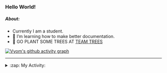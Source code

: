 ### Hello World!

##### About:
- Currently I am a student.
- 🌱 I’m learning how to make better documentation.
- 🌱 GO PLANT SOME TREES AT [TEAM TREES](https://teamtrees.org/)

[![Vyom's github activity graph](https://activity-graph.herokuapp.com/graph?username=Vyvy-vi)](https://github.com/ashutosh00710/github-readme-activity-graph)

---
<details>
  <summary>:zap: My Activity:</summary>
  
<!--START_SECTION:waka-->
![Code Time](http://img.shields.io/badge/Code%20Time-920%20hrs%2042%20mins-blue)

**I'm a Night 🦉** 

```text
🌞 Morning    96 commits     ███░░░░░░░░░░░░░░░░░░░░░░   12.2% 
🌆 Daytime    205 commits    ██████░░░░░░░░░░░░░░░░░░░   26.05% 
🌃 Evening    268 commits    ████████░░░░░░░░░░░░░░░░░   34.05% 
🌙 Night      218 commits    ███████░░░░░░░░░░░░░░░░░░   27.7%

```
📅 **I'm Most Productive on Sunday** 

```text
Monday       114 commits    ███░░░░░░░░░░░░░░░░░░░░░░   14.49% 
Tuesday      125 commits    ████░░░░░░░░░░░░░░░░░░░░░   15.88% 
Wednesday    105 commits    ███░░░░░░░░░░░░░░░░░░░░░░   13.34% 
Thursday     117 commits    ███░░░░░░░░░░░░░░░░░░░░░░   14.87% 
Friday       108 commits    ███░░░░░░░░░░░░░░░░░░░░░░   13.72% 
Saturday     75 commits     ██░░░░░░░░░░░░░░░░░░░░░░░   9.53% 
Sunday       143 commits    ████░░░░░░░░░░░░░░░░░░░░░   18.17%

```


📊 **This Week I Spent My Time On** 

```text
🔥 Editors: 
VS Code                  15 hrs 6 mins       █████████████████████████   100.0%

🐱‍💻 Projects: 
discord-bot              8 hrs 22 mins       ██████████████░░░░░░░░░░░   55.51% 
CSF                      3 hrs 25 mins       █████░░░░░░░░░░░░░░░░░░░░   22.68% 
github-readme-youtube-car3 hrs 17 mins       █████░░░░░░░░░░░░░░░░░░░░   21.77% 
praise                   0 secs              ░░░░░░░░░░░░░░░░░░░░░░░░░   0.02% 
homebrew                 0 secs              ░░░░░░░░░░░░░░░░░░░░░░░░░   0.01%

```


 Last Updated on 14/10/2022 05:31:21 UTC
<!--END_SECTION:waka-->
</details>
